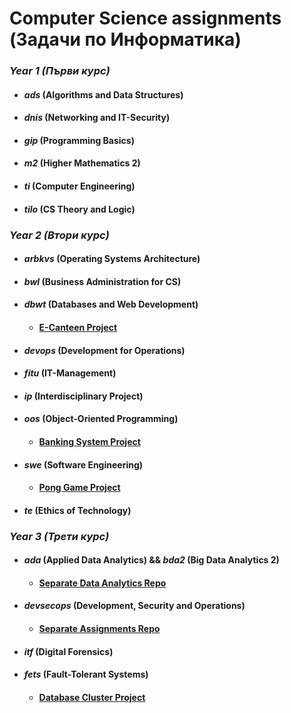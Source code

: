 # Computer Science assignments (Задачи по Информатика)

### *Year 1 (Първи курс)*
   * #### _ads_ (Algorithms and Data Structures)
   * #### _dnis_ (Networking and IT-Security)
   * #### _gip_ (Programming Basics)
   * #### _m2_ (Higher Mathematics 2)
   * #### _ti_ (Computer Engineering)
   * #### _tilo_ (CS Theory and Logic)

### *Year 2 (Втори курс)*
   * #### _arbkvs_ (Operating Systems Architecture)
   * #### _bwl_ (Business Administration for CS)
   * #### _dbwt_ (Databases and Web Development)
      * #### [E-Canteen Project](https://github.com/moussaka-crypto/E-Canteen)
   * #### _devops_ (Development for Operations)
   * #### _fitu_ (IT-Management)
   * #### _ip_ (Interdisciplinary Project)
   * #### _oos_ (Object-Oriented Programming)
      * #### [Banking System Project](https://github.com/moussaka-crypto/Bank)
   * #### _swe_ (Software Engineering)
      * #### [Pong Game Project](https://github.com/moussaka-crypto/Pong)
   * #### _te_ (Ethics of Technology)

### *Year 3 (Трети курс)*
   * #### _ada_ (Applied Data Analytics) && _bda2_ (Big Data Analytics 2)
      * #### [Separate Data Analytics Repo](https://github.com/moussaka-crypto/Data-Analytics)
   * #### _devsecops_ (Development, Security and Operations)
      * #### [Separate Assignments Repo](https://github.com/moussaka-crypto/DevSecOps-Praktikum)
   * #### _itf_ (Digital Forensics)
   * #### _fets_ (Fault-Tolerant Systems)
      * #### [Database Cluster Project](https://github.com/moussaka-crypto/DB-Cluster)

